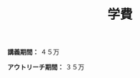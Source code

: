 ﻿---
# An instance of the Blank widget.
# Documentation: https://sourcethemes.com/academic/docs/page-builder/
widget: blank

# Activate this widget? true/false
active: true

# This file represents a page section.
headless: true

# Order that this section appears on the page.
weight: 47

title: 学費

design:
  columns: "2"

  #spacing:
  #  padding: ["20px", "0", "20px", "0"]

---

**講義期間：** ４５万

**アウトリーチ期間：** ３５万